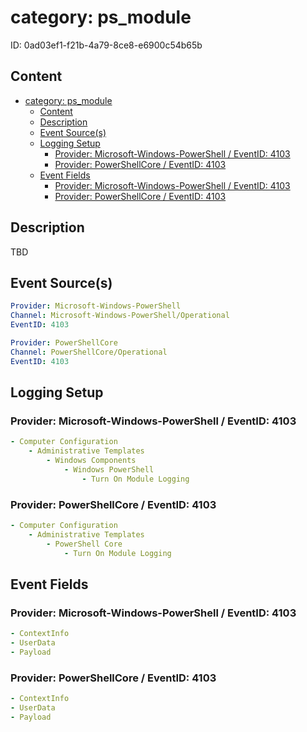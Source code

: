 # category: ps_module

ID: 0ad03ef1-f21b-4a79-8ce8-e6900c54b65b

## Content

- [category: ps\_module](#category-ps_module)
  - [Content](#content)
  - [Description](#description)
  - [Event Source(s)](#event-sources)
  - [Logging Setup](#logging-setup)
    - [Provider: Microsoft-Windows-PowerShell / EventID: 4103](#provider-microsoft-windows-powershell--eventid-4103)
    - [Provider: PowerShellCore / EventID: 4103](#provider-powershellcore--eventid-4103)
  - [Event Fields](#event-fields)
    - [Provider: Microsoft-Windows-PowerShell / EventID: 4103](#provider-microsoft-windows-powershell--eventid-4103-1)
    - [Provider: PowerShellCore / EventID: 4103](#provider-powershellcore--eventid-4103-1)

## Description

TBD

## Event Source(s)

```yml
Provider: Microsoft-Windows-PowerShell
Channel: Microsoft-Windows-PowerShell/Operational
EventID: 4103
```

```yml
Provider: PowerShellCore
Channel: PowerShellCore/Operational
EventID: 4103
```

## Logging Setup

### Provider: Microsoft-Windows-PowerShell / EventID: 4103

```yml
- Computer Configuration
    - Administrative Templates
        - Windows Components
            - Windows PowerShell
                - Turn On Module Logging
```

### Provider: PowerShellCore / EventID: 4103

```yml
- Computer Configuration
    - Administrative Templates
        - PowerShell Core
            - Turn On Module Logging
```

## Event Fields

### Provider: Microsoft-Windows-PowerShell / EventID: 4103

```yml
- ContextInfo
- UserData
- Payload
```

### Provider: PowerShellCore / EventID: 4103

```yml
- ContextInfo
- UserData
- Payload
```
